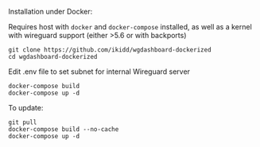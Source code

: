 Installation under Docker:

Requires host with `docker` and `docker-compose` installed, as well as a kernel with wireguard support (either >5.6 or with backports)

```shell
git clone https://github.com/ikidd/wgdashboard-dockerized
cd wgdashboard-dockerized
```  
Edit .env file to set subnet for internal Wireguard server 

```shell
docker-compose build  
docker-compose up -d
```
To update:

```shell
git pull
docker-compose build --no-cache
docker-compose up -d
```


